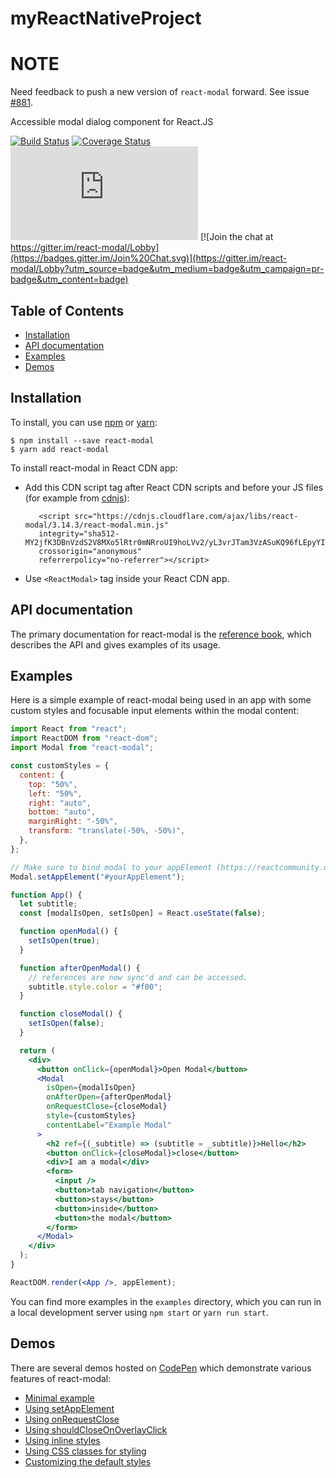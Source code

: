 # myReactNativeProject

# NOTE

Need feedback to push a new version of `react-modal` forward. See issue [#881](https://github.com/reactjs/react-modal/issues/881).

Accessible modal dialog component for React.JS

[![Build Status](https://api.travis-ci.org/reactjs/react-modal.svg)](https://travis-ci.org/reactjs/react-modal)
[![Coverage Status](https://coveralls.io/repos/github/reactjs/react-modal/badge.svg?branch=master)](https://coveralls.io/github/reactjs/react-modal?branch=master)
![gzip size](http://img.badgesize.io/https://unpkg.com/react-modal/dist/react-modal.min.js?compression=gzip)
[![Join the chat at https://gitter.im/react-modal/Lobby](https://badges.gitter.im/Join%20Chat.svg)](https://gitter.im/react-modal/Lobby?utm_source=badge&utm_medium=badge&utm_campaign=pr-badge&utm_content=badge)

## Table of Contents

- [Installation](#installation)
- [API documentation](#api-documentation)
- [Examples](#examples)
- [Demos](#demos)

## Installation

To install, you can use [npm](https://npmjs.org/) or [yarn](https://yarnpkg.com):

    $ npm install --save react-modal
    $ yarn add react-modal

To install react-modal in React CDN app:

- Add this CDN script tag after React CDN scripts and before your JS files (for example from [cdnjs](https://cdnjs.com/)):

         <script src="https://cdnjs.cloudflare.com/ajax/libs/react-modal/3.14.3/react-modal.min.js"
         integrity="sha512-MY2jfK3DBnVzdS2V8MXo5lRtr0mNRroUI9hoLVv2/yL3vrJTam3VzASuKQ96fLEpyYIT4a8o7YgtUs5lPjiLVQ=="
         crossorigin="anonymous"
         referrerpolicy="no-referrer"></script>

- Use `<ReactModal>` tag inside your React CDN app.

## API documentation

The primary documentation for react-modal is the
[reference book](https://reactjs.github.io/react-modal), which describes the API
and gives examples of its usage.

## Examples

Here is a simple example of react-modal being used in an app with some custom
styles and focusable input elements within the modal content:

```jsx
import React from "react";
import ReactDOM from "react-dom";
import Modal from "react-modal";

const customStyles = {
  content: {
    top: "50%",
    left: "50%",
    right: "auto",
    bottom: "auto",
    marginRight: "-50%",
    transform: "translate(-50%, -50%)",
  },
};

// Make sure to bind modal to your appElement (https://reactcommunity.org/react-modal/accessibility/)
Modal.setAppElement("#yourAppElement");

function App() {
  let subtitle;
  const [modalIsOpen, setIsOpen] = React.useState(false);

  function openModal() {
    setIsOpen(true);
  }

  function afterOpenModal() {
    // references are now sync'd and can be accessed.
    subtitle.style.color = "#f00";
  }

  function closeModal() {
    setIsOpen(false);
  }

  return (
    <div>
      <button onClick={openModal}>Open Modal</button>
      <Modal
        isOpen={modalIsOpen}
        onAfterOpen={afterOpenModal}
        onRequestClose={closeModal}
        style={customStyles}
        contentLabel="Example Modal"
      >
        <h2 ref={(_subtitle) => (subtitle = _subtitle)}>Hello</h2>
        <button onClick={closeModal}>close</button>
        <div>I am a modal</div>
        <form>
          <input />
          <button>tab navigation</button>
          <button>stays</button>
          <button>inside</button>
          <button>the modal</button>
        </form>
      </Modal>
    </div>
  );
}

ReactDOM.render(<App />, appElement);
```

You can find more examples in the `examples` directory, which you can run in a
local development server using `npm start` or `yarn run start`.

## Demos

There are several demos hosted on [CodePen](https://codepen.io) which
demonstrate various features of react-modal:

- [Minimal example](https://codepen.io/claydiffrient/pen/KNxgav)
- [Using setAppElement](https://codepen.io/claydiffrient/pen/ENegGJ)
- [Using onRequestClose](https://codepen.io/claydiffrient/pen/KNjVBx)
- [Using shouldCloseOnOverlayClick](https://codepen.io/claydiffrient/pen/woLzwo)
- [Using inline styles](https://codepen.io/claydiffrient/pen/ZBmyKz)
- [Using CSS classes for styling](https://codepen.io/claydiffrient/pen/KNjVrG)
- [Customizing the default styles](https://codepen.io/claydiffrient/pen/pNXgqQ)
